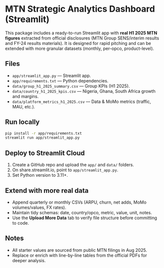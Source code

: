 
# MTN Strategic Analytics Dashboard (Streamlit)

This package includes a ready-to-run Streamlit app with **real H1 2025 MTN figures** extracted from official disclosures (MTN Group SENS/interim results and FY-24 results materials). It is designed for rapid pitching and can be extended with more granular datasets (monthly, per-opco, product-level).

## Files
- `app/streamlit_app.py` — Streamlit app.
- `app/requirements.txt` — Python dependencies.
- `data/group_h1_2025_summary.csv` — Group KPIs (H1 2025).
- `data/country_h1_2025_kpis.csv` — Nigeria, Ghana, South Africa growth and margins.
- `data/platform_metrics_h1_2025.csv` — Data & MoMo metrics (traffic, MAU, etc.).

## Run locally
```bash
pip install -r app/requirements.txt
streamlit run app/streamlit_app.py
```

## Deploy to Streamlit Cloud
1. Create a GitHub repo and upload the `app/` and `data/` folders.
2. On share.streamlit.io, point to `app/streamlit_app.py`.
3. Set Python version to 3.11+.

## Extend with more real data
- Append quarterly or monthly CSVs (ARPU, churn, net adds, MoMo volumes/values, FX rates).
- Maintain tidy schemas: date, country/opco, metric, value, unit, notes.
- Use the **Upload More Data** tab to verify file structure before committing to code.

## Notes
- All starter values are sourced from public MTN filings in Aug 2025.
- Replace or enrich with line-by-line tables from the official PDFs for deeper analysis.
